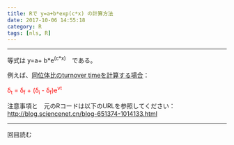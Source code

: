```yaml
---
title: Rで y=a+b*exp(c*x) の計算方法
date: 2017-10-06 14:55:18
category: R
tags: [nls, R]
---
```


---

等式は  y=a+ b\*e<sup>(c\*x)</sup>　である。

例えば、[同位体比のturnover timeを計算する場合](http://phdmeiwp.github.io/%E6%BA%90%E6%96%87%E7%8C%AE%E7%B4%A2%E5%BC%95%E7%B3%BB%E5%88%97%E4%B9%8B%E7%A8%B3%E5%AE%9A%E5%90%8C%E4%BD%8D%E7%B4%A0%E7%AF%87/)：  

<font color=red> δ<sub>t</sub> = δ<sub>f</sub> + (δ<sub>i</sub> - δ<sub>f</sub>)e<sup>vt</sup>       </font> 

注意事項と　元のRコードは以下のURLを参照してください： http://blog.sciencenet.cn/blog-651374-1014133.html



<!-- more -->




---

<span id="busuanzi_container_page_pv">
<span id="busuanzi_value_page_pv"></span> 回目読む
</span>